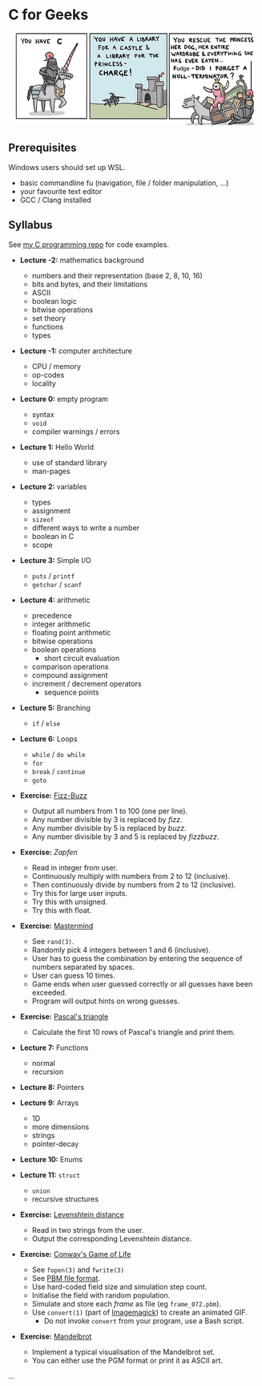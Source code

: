 # C for Geeks

<p align="center">
  <img alt="Banner" src="images/banner.png">
</p>

## Prerequisites

Windows users should set up WSL.

- basic commandline fu (navigation, file / folder manipulation, ...)
- your favourite text editor
- GCC / Clang installed

## Syllabus

See [my C programming repo](https://github.com/W4RH4WK/UIBK-703004-C-Programming) for code examples.

- **Lecture -2:** mathematics background
    - numbers and their representation (base 2, 8, 10, 16)
    - bits and bytes, and their limitations
    - ASCII
    - boolean logic
    - bitwise operations
    - set theory
    - functions
    - types

- **Lecture -1:** computer architecture
    - CPU / memory
    - op-codes
    - locality

- **Lecture 0:** empty program
    - syntax
    - `void`
    - compiler warnings / errors

- **Lecture 1:** Hello World
    - use of standard library
    - man-pages

- **Lecture 2:** variables
    - types
    - assignment
    - `sizeof`
    - different ways to write a number
    - boolean in C
    - scope

- **Lecture 3:** Simple I/O
    - `puts` / `printf`
    - `getchar` / `scanf`

- **Lecture 4:** arithmetic
    - precedence
    - integer arithmetic
    - floating point arithmetic
    - bitwise operations
    - boolean operations
        - short circuit evaluation
    - comparison operations
    - compound assignment
    - increment / decrement operators
        - sequence points

- **Lecture 5:** Branching
    - `if` / `else`

- **Lecture 6:** Loops
    - `while` / `do while`
    - `for`
    - `break` / `continue`
    - `goto`

- **Exercise:** [Fizz-Buzz](https://en.wikipedia.org/wiki/Fizz_buzz)
    - Output all numbers from 1 to 100 (one per line).
    - Any number divisible by 3 is replaced by *fizz*.
    - Any number divisible by 5 is replaced by *buzz*.
    - Any number divisible by 3 and 5 is replaced by *fizzbuzz*.

- **Exercise:** *Zapfen*
    - Read in integer from user.
    - Continuously multiply with numbers from 2 to 12 (inclusive).
    - Then continuously divide by numbers from 2 to 12 (inclusive).
    - Try this for large user inputs.
    - Try this with unsigned.
    - Try this with float.

- **Exercise:** [Mastermind](https://en.wikipedia.org/wiki/Mastermind_(board_game))
    - See `rand(3)`.
    - Randomly pick 4 integers between 1 and 6 (inclusive).
    - User has to guess the combination by entering the sequence of numbers separated by spaces.
    - User can guess 10 times.
    - Game ends when user guessed correctly or all guesses have been exceeded.
    - Program will output hints on wrong guesses.

- **Exercise:** [Pascal's triangle](https://en.wikipedia.org/wiki/Pascal%27s_triangle)
    - Calculate the first 10 rows of Pascal's triangle and print them.

- **Lecture 7:** Functions
    - normal
    - recursion

- **Lecture 8:** Pointers

- **Lecture 9:** Arrays
    - 1D
    - more dimensions
    - strings
    - pointer-decay

- **Lecture 10:** Enums

- **Lecture 11:** `struct`
    - `union`
    - recursive structures

- **Exercise:** [Levenshtein distance](https://en.wikipedia.org/wiki/Levenshtein_distance)
    - Read in two strings from the user.
    - Output the corresponding Levenshtein distance.

- **Exercise:** [Conway's Game of Life](https://en.wikipedia.org/wiki/Conway%27s_Game_of_Life)
    - See `fopen(3)` and `fwrite(3)`
    - See [PBM file format](https://en.wikipedia.org/wiki/Netpbm_format#PBM_example).
    - Use hard-coded field size and simulation step count.
    - Initialise the field with random population.
    - Simulate and store each *frame* as file (eg `frame_072.pbm`).
    - Use `convert(1)` (part of [Imagemagick](https://packages.debian.org/stable/imagemagick)) to create an animated GIF.
        - Do not invoke `convert` from your program, use a Bash script.

- **Exercise:** [Mandelbrot](https://en.wikipedia.org/wiki/Mandelbrot_set)
    - Implement a typical visualisation of the Mandelbrot set.
    - You can either use the PGM format or print it as ASCII art.

...
